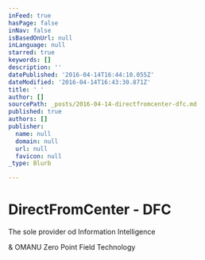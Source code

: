 ```yaml
---
inFeed: true
hasPage: false
inNav: false
isBasedOnUrl: null
inLanguage: null
starred: true
keywords: []
description: ''
datePublished: '2016-04-14T16:44:10.055Z'
dateModified: '2016-04-14T16:43:30.871Z'
title: ' '
author: []
sourcePath: _posts/2016-04-14-directfromcenter-dfc.md
published: true
authors: []
publisher:
  name: null
  domain: null
  url: null
  favicon: null
_type: Blurb

---
```

# DirectFromCenter  -  DFC

The sole provider od Information Intelligence

& OMANU Zero Point Field Technology
